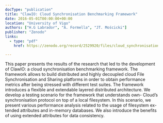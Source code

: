 ```yaml
---
docType: "publication"
title: "ClawIO: Cloud Synchronisation Benchmarking Framework"
date: 2016-05-01T00:00:00+00:00
location: "University of Vigo"
authors: ["H.G Labrador", "A. Formella", "JT. Mościcki"]
publisher: "Zenodo"
links:
  - type: "pdf"
    href: https://zenodo.org/record/2529920/files/cloud_synchronisation_benchmarking_framework.pdf?download=1""

---
```


This paper presents the results of the research that led to the development of ClawIO: a cloud synchronisation benchmarking framework. The framework allows to build distributed and highly decoupled cloud File Synchronisation and Sharing platforms in order to obtain performance metrics after being stressed with different test suites. The framework introduces a flexible and extendable layered distributed architecture.
We develop a testing scenario for the framework that understands own- Cloud’s synchronisation protocol on top of a local filesystem. In this scenario, we present various performance analysis related to the usage of filesystem ex- tended attributes and in-memory databases. We also introduce the benefits of using extended attributes for data consistency.
